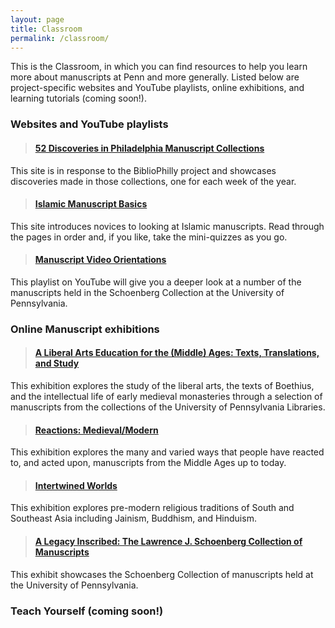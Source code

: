 ```yaml
---
layout: page
title: Classroom
permalink: /classroom/
---
```


This is the Classroom, in which you can find resources to help you learn more about manuscripts at Penn and more generally. Listed below are project-specific websites and YouTube playlists, online exhibitions, and learning tutorials (coming soon!).

### Websites and YouTube playlists

> #### [52 Discoveries in Philadelphia Manuscript Collections](https://bibliophilly.pacscl.org/category/fifty-two-discoveries/)
This site is in response to the BiblioPhilly project and showcases discoveries made in those collections, one for each week of the year.

> #### [Islamic Manuscript Basics](https://kislakcenter.github.io/islamicmss/)
This site introduces novices to looking at Islamic manuscripts. Read through the pages in order and, if you like, take the mini-quizzes as you go.

> #### [Manuscript Video Orientations](https://www.youtube.com/playlist?list=PL8e3GREu0zuArF1rYG2JgKxWb_Kp_zmoT)
This playlist on YouTube will give you a deeper look at a number of the manuscripts held in the Schoenberg Collection at the University of Pennsylvania.


### Online Manuscript exhibitions

> #### [A Liberal Arts Education for the (Middle) Ages: Texts, Translations, and Study](https://ljs101exhibit.omeka.net/introduction)
This exhibition explores the study of the liberal arts, the texts of Boethius, and the intellectual life of early medieval monasteries through a selection of manuscripts from the collections of the University of Pennsylvania Libraries.

> #### [Reactions: Medieval/Modern](http://sceti.library.upenn.edu/reactionsexhibit/)
This exhibition explores the many and varied ways that people have reacted to, and acted upon, manuscripts from the Middle Ages up to today.

> #### [Intertwined Worlds](http://sceti.library.upenn.edu/IntertwinedWorlds/)
This exhibition explores pre-modern religious traditions of South and Southeast Asia including Jainism, Buddhism, and Hinduism.

> #### [A Legacy Inscribed: The Lawrence J. Schoenberg Collection of Manuscripts](http://sceti.library.upenn.edu/legacy/)
This exhibit showcases the Schoenberg Collection of manuscripts held at the University of Pennsylvania.

### Teach Yourself (coming soon!)
